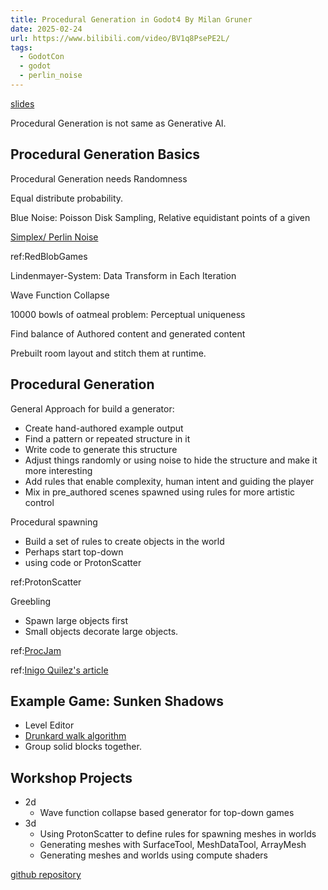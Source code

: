 ```yaml
---
title: Procedural Generation in Godot4 By Milan Gruner
date: 2025-02-24
url: https://www.bilibili.com/video/BV1q8PsePE2L/
tags:
  - GodotCon
  - godot
  - perlin_noise
---
```


[slides](https://talks.godotengine.org/media/godotcon-24/submissions/W7BQ7N/resources/Procedural_Generation_-_GodotCon_2024_K1h3kFp.pdf)

Procedural Generation is not same as Generative AI.

## Procedural Generation Basics

Procedural Generation needs Randomness

Equal distribute probability.

Blue Noise: Poisson Disk Sampling, Relative equidistant points of a given

[Simplex/ Perlin Noise](../../computer_graphics/perlin_noise.md)

ref:RedBlobGames

Lindenmayer-System: Data Transform in Each Iteration

Wave Function Collapse

10000 bowls of oatmeal problem: Perceptual uniqueness

Find balance of Authored content and generated content

Prebuilt room layout and stitch them at runtime.

## Procedural Generation

General Approach for build a generator:

- Create hand-authored example output
- Find a pattern or repeated structure in it
- Write code to generate this structure
- Adjust things randomly or using noise to hide the structure and make it more interesting
- Add rules that enable complexity, human intent and guiding the player
- Mix in pre_authored scenes spawned using rules for more artistic control

Procedural spawning

- Build a set of rules to create objects in the world
- Perhaps start top-down
- using code or ProtonScatter

ref:ProtonScatter

Greebling

- Spawn large objects first
- Small objects decorate large objects.

ref:[ProcJam](https://procjam.com/tutorials)

ref:[Inigo Quilez's article](https://iquilezles.org/articles/palettes/)

## Example Game: Sunken Shadows

- Level Editor
- [Drunkard walk algorithm](http://pcg.wikidot.com/pcg-algorithm:drunkard-walk)
- Group solid blocks together.

## Workshop Projects

- 2d
  - Wave function collapse based generator for top-down games
- 3d
  - Using ProtonScatter to define rules for spawning meshes in worlds
  - Generating meshes with SurfaceTool, MeshDataTool, ArrayMesh
  - Generating meshes and worlds using compute shaders

[github repository](https://github.com/lemilonkh/godot-procgen)
